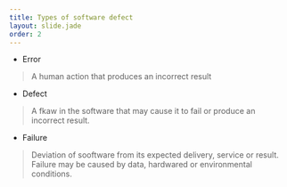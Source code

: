 ```yaml
---
title: Types of software defect
layout: slide.jade
order: 2
---
```


- Error
> A human action that produces an incorrect result

- Defect
> A fkaw in the software that may cause it to fail or produce an incorrect result.

- Failure
> Deviation of sooftware from its expected delivery, service or result. Failure may be caused by data, hardwared or environmental conditions.
